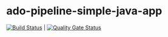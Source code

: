 # ado-pipeline-simple-java-app

[![Build Status](https://dev.azure.com/san-dev-agile/Space%20Game%20-%20web%20-%20Workflow/_apis/build/status/sankarav.ado-pipeline-simple-java-app?branchName=master)](https://dev.azure.com/san-dev-agile/Space%20Game%20-%20web%20-%20Workflow/_build/latest?definitionId=2&branchName=master) | [![Quality Gate Status](https://sonarcloud.io/api/project_badges/measure?project=edu.san%3Aado-pipeline-simple-java-app&metric=alert_status)](https://sonarcloud.io/dashboard?id=edu.san%3Aado-pipeline-simple-java-app)

